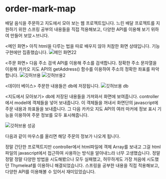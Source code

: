 # order-mark-map
배달 음식을 주문하고 지도에서 모아 보는 웹 프로젝트입니다. 
느린 배달 프로젝트를 지원하기 위한 스프링 공부의 내용들을 직접 적용해보고, 다양한 API를 이용해 보기 위하여 만들어 보았ㅅ브니다.

<메인 화면>
아직 html을 다루는 법을 따로 배우지 않아 처참한 화면 상태입니다.
기능 구현에만 집중했습니다.
![메인 화면22](https://user-images.githubusercontent.com/71186266/158461661-79e7f29a-5df2-4d78-9f76-c0cd0365bd56.png)


<주문 화면>
다음 주소 검색 API를 이용해 주소를 검색합니다.
정확한 주소 문자열을 이용해 카카오 지도 API의 getAddress() 함수를 이용하여 주소의 정확한 좌표를 파악합니다.
![깃허브용](https://user-images.githubusercontent.com/71186266/158461679-2189eefd-d55b-4387-8697-f91039fcee08.png)
![깃허브용2](https://user-images.githubusercontent.com/71186266/158461680-950ce496-8c72-409e-9580-e4a85d825fc9.png)


<데이터 베이스>
주문한 내용들은 db에 저장됩니다.
![깃허브용 db](https://user-images.githubusercontent.com/71186266/158461666-534c9c64-3aff-4f66-9bb3-c7fb7f2e122d.png)


<지도에서 모아보기>
db에 저장된 내용들을 가져와서 화면에 보여줍니다.
controller에서 model에 객체들을 넣어 보내줍니다.
이 객체들을 꺼내서 화면단의 javascript에 주문 내용과 좌표들을 보내줍니다.
그 다음 카카오 지도 API의 여러 마커에 정보 표시 기능을 이용하여 주문 정보를 모두 표시해줍니다.

![깃허브용 성공](https://user-images.githubusercontent.com/71186266/158461673-7d562373-6496-4c71-ae85-7ab6c86c96f6.png)

다음과 같이 마우스를 올리면 해당 주문의 정보가 나오게 됩니다.

정말 간단한 프로젝트지만 controller에서 html파일에 객체 Array를 보내고 그걸 html파일의 javascript에서 접근하여 사용하는 방식을 알아내느라 너무 고생했습니다.
정말 정말 정말 다양한 방법을 시도해봤으나 모두 실패했고, 허무하게도 가장 처음에 시도했던 Thymeleaf를 이용하니 해결되었습니다. 
스프링을 공부한 내용을 직접 적용해보고, 다양한 API를 이용해볼 수 있어서 재미있었습니다.
